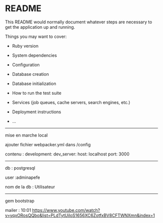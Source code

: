 # README

This README would normally document whatever steps are necessary to get the
application up and running.

Things you may want to cover:

* Ruby version

* System dependencies

* Configuration

* Database creation

* Database initialization

* How to run the test suite

* Services (job queues, cache servers, search engines, etc.)

* Deployment instructions

* ...

--------------
mise en marche local

ajouter fichier webpacker.yml dans /config

 contenu :  development:
            dev_server:
            host: localhost
            port: 3000

-----------------

db : postgresql

user :adminapefe

nom de la db : Utilisateur

-----------
gem bootstrap




mailer : 10:01
https://www.youtube.com/watch?v=yqxORosQQbo&list=PLdTytUiloS1656XC6ZotfxBV8CFTWNXmn&index=1




